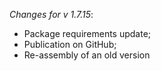 _Changes for v 1.7.15_:
- Package requirements update;
- Publication on GitHub;
- Re-assembly of an old version
